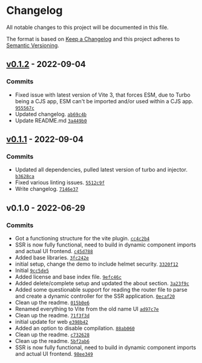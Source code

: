 # Changelog

All notable changes to this project will be documented in this file.

The format is based on [Keep a Changelog](https://keepachangelog.com/en/1.0.0/)
and this project adheres to [Semantic Versioning](https://semver.org/spec/v2.0.0.html).

## [v0.1.2](https://github.com/Symbux/Turbo-Vite/compare/v0.1.1...v0.1.2) - 2022-09-04

### Commits

- Fixed issue with latest version of Vite 3, that forces ESM, due to Turbo being a CJS app, ESM can't be imported and/or used within a CJS app. [`955567c`](https://github.com/Symbux/Turbo-Vite/commit/955567cfd93b4d69b6d596e4411aa8591f8f0da8)
- Updated changelog. [`ab69c4b`](https://github.com/Symbux/Turbo-Vite/commit/ab69c4b89c644310b6607a0925226353cef96987)
- Update README.md [`3a449b0`](https://github.com/Symbux/Turbo-Vite/commit/3a449b0eab598e8b0035816ff2026a929366f74b)

## [v0.1.1](https://github.com/Symbux/Turbo-Vite/compare/v0.1.0...v0.1.1) - 2022-09-04

### Commits

- Updated all dependencies, pulled latest version of turbo and injector. [`b3628ca`](https://github.com/Symbux/Turbo-Vite/commit/b3628ca56462a62898722645bd66bf7a8764a393)
- Fixed various linting issues. [`5512c9f`](https://github.com/Symbux/Turbo-Vite/commit/5512c9ffeb022cf331605796d483301e046a63f0)
- Write changelog. [`7146e37`](https://github.com/Symbux/Turbo-Vite/commit/7146e3758a8a52ef85bc7f9d24797ec267b0074d)

## v0.1.0 - 2022-06-29

### Commits

- Got a functioning structure for the vite plugin. [`cc4c2b4`](https://github.com/Symbux/Turbo-Vite/commit/cc4c2b46f1397049a4a21497b828543638182e99)
- SSR is now fully functional, need to build in dynamic component imports and actual UI frontend. [`c45d788`](https://github.com/Symbux/Turbo-Vite/commit/c45d788f0259a437f47fe25198d5adcf0ec1521c)
- Added base libraries. [`3fc242e`](https://github.com/Symbux/Turbo-Vite/commit/3fc242ec4e1d3513d8328bcf74c0a8d61ef0c04c)
- initial setup, change the demo to include helmet security. [`3320f12`](https://github.com/Symbux/Turbo-Vite/commit/3320f12321e134c2936ac083e6d7caa4e03c2c2c)
- Initial [`9cc5de5`](https://github.com/Symbux/Turbo-Vite/commit/9cc5de52688bacbbd966baa3af611f8b7e4b2790)
- Added license and base index file. [`9efc46c`](https://github.com/Symbux/Turbo-Vite/commit/9efc46cd86939f263834312f51efba4f195c06c4)
- Added delete/complete setup and updated the about section. [`3a23f9c`](https://github.com/Symbux/Turbo-Vite/commit/3a23f9c26815f18c8a71632b2ab4ede5f084d039)
- Added some questionable support for reading the router file to parse and create a dynamic controller for the SSR application. [`0ecaf20`](https://github.com/Symbux/Turbo-Vite/commit/0ecaf203aa92f1c3953bc44f1611043883e5ac07)
- Clean up the readme. [`015b0e6`](https://github.com/Symbux/Turbo-Vite/commit/015b0e6cb52355cf31c238d9622c97b8cc65ec74)
- Renamed everything to Vite from the old name UI [`ad97c7e`](https://github.com/Symbux/Turbo-Vite/commit/ad97c7e4e8670708b86beb2ddc058cbcceb3ba3d)
- Clean up the readme. [`71f3f3d`](https://github.com/Symbux/Turbo-Vite/commit/71f3f3d10af01e5e2895d8931bc22159d9843174)
- initial update for web [`e398b42`](https://github.com/Symbux/Turbo-Vite/commit/e398b42db6958df7842ecae2b3f7e2bad54b7faa)
- Added an option to disable compilation. [`88ab060`](https://github.com/Symbux/Turbo-Vite/commit/88ab0605d127d9726f4e56f676ef6ae7a67ef5e1)
- Clean up the readme. [`c732628`](https://github.com/Symbux/Turbo-Vite/commit/c7326289cc47878eb117fcdd2cb731ee8c5d3fc6)
- Clean up the readme. [`5bf2ab6`](https://github.com/Symbux/Turbo-Vite/commit/5bf2ab606469bb4fece07e63d515d2564d5a6968)
- SSR is now fully functional, need to build in dynamic component imports and actual UI frontend. [`98ee349`](https://github.com/Symbux/Turbo-Vite/commit/98ee3495a60c142078474e40feb2c3b78dbd7ca5)

